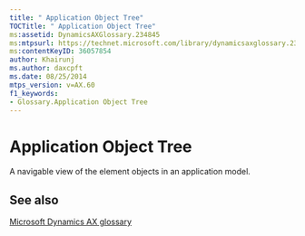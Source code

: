 ```yaml
---
title: " Application Object Tree"
TOCTitle: " Application Object Tree"
ms:assetid: DynamicsAXGlossary.234845
ms:mtpsurl: https://technet.microsoft.com/library/dynamicsaxglossary.234845(v=AX.60)
ms:contentKeyID: 36057854
author: Khairunj
ms.author: daxcpft
ms.date: 08/25/2014
mtps_version: v=AX.60
f1_keywords:
- Glossary.Application Object Tree
---
```


# Application Object Tree

A navigable view of the element objects in an application model.

## See also

[Microsoft Dynamics AX glossary](glossary/microsoft-dynamics-ax-glossary.md)

  


